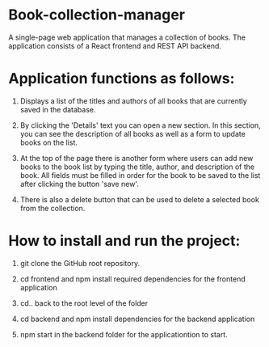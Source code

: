 # Book-collection-manager

A single-page web application that manages a collection of books. The application consists of a React frontend and REST API backend.

# Application functions as follows:

1. Displays a list of the titles and authors of all books that are currently saved in the database.

2. By clicking the 'Details' text you can open a new section. In this section, you can see the description of all books as well as a form to update books on the list. 

3. At the top of the page there is another form where users can add new books to the book list by typing the title, author, and description of the book. All fields must be filled in order for the book to be saved to the list after clicking the button 'save new'.

4. There is also a delete button that can be used to delete a selected book from the collection.


# How to install and run the project:

1. git clone the GitHub root repository.

2. cd frontend and npm install required dependencies for the frontend application

3. cd.. back to the root level of the folder

4. cd backend and npm install dependencies for the backend application

5. npm start in the backend folder for the applicationtion to start.

